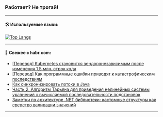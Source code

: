 ### Работает? Не трогай!

---
<!--
#### 🛠️ Technical stack:

![Java](https://img.shields.io/badge/Java-informational?logo=Oracle&style=flat&logoColor=white&color=FF4500)
![Kotlin](https://img.shields.io/badge/Kotlin-informational?logo=Kotlin&style=flat&logoColor=white&color=774D97)
![TS](https://img.shields.io/badge/TypeScript-informational?logo=typeScript&style=flat&logoColor=black&color=017acc)
![Python](https://img.shields.io/badge/Python-informational?logo=Python&style=flat&logoColor=black&color=ffdd54) <br>
![Spring](https://img.shields.io/badge/Spring-informational?logo=Spring&style=flat&logoColor=white&color=6DB33F) 
![SpringBoot](https://img.shields.io/badge/SpringBoot-informational?logo=SpringBoot&style=flat&logoColor=white&color=6DB33F)
![Nest](https://img.shields.io/badge/NestJS-informational?logo=NestJS&style=flat&logoColor=white&color=E0234E) 
![NodeJS](https://img.shields.io/badge/NodeJS-informational?logo=node.js&style=flat&logoColor=white&color=70A760)<br>
![PostgreSQL](https://img.shields.io/badge/PostgreSQL-informational?logo=PostgreSQL&style=flat&logoColor=white&color=DAA520)
![MongoDB](https://img.shields.io/badge/MongoDB-informational?logo=MongoDB&style=flat&logoColor=white&color=870000)
![Apache](https://img.shields.io/badge/Apache-informational?logo=apache&style=flat&logoColor=white&color=f74e28)

___ 
-->

#### 🛠️ Используемые языки:

[![Top Langs](https://github-readme-stats-u2qms2cxw-advtsettinggmailcoms-projects.vercel.app/api/top-langs/?username=zloylis&langs_count=10&hide_title=true&title_color=e6edf3&size_weight=0.5&count_weight=0.5&layout=compact&hide_progress=true&hide_border=true&theme=dracula)](https://github.com/zloylis)

<!---


####  :octocat:&nbsp;&nbsp; Статистика:

![GitHub stats](https://github-readme-stats-u2qms2cxw-advtsettinggmailcoms-projects.vercel.app/api?username=zloylis&show_icons=true&hide_border=true&theme=dracula&title_color=e6edf3&include_all_commits=true&count_private=true&hide_rank=false&hide_title=true&rank_icon=github)
-->
---

#### 💬 Свежее с habr.com:

<!-- BLOG-POST-LIST:START -->
- [[Перевод] Kubernetes становится вендоронезависимым после изменения 1,5 млн. строк кода](https://habr.com/ru/companies/amvera/articles/832004/?utm_source=habrahabr&utm_medium=rss&utm_campaign=832004)
- [[Перевод] Как программные ошибки приводят к катастрофическим последствиям](https://habr.com/ru/companies/ruvds/articles/831590/?utm_source=habrahabr&utm_medium=rss&utm_campaign=831590)
- [Как синхронизировать потоки в Java](https://habr.com/ru/companies/otus/articles/830356/?utm_source=habrahabr&utm_medium=rss&utm_campaign=830356)
- [Часть 2. Алгоритм Тарьяна для приведения нелинейных системы уравнений к вычисляемой последовательности подстановок](https://habr.com/ru/articles/831950/?utm_source=habrahabr&utm_medium=rss&utm_campaign=831950)
- [Заметки по архитектуре .NET библиотеки: кастомные структуры как средство валидации значений](https://habr.com/ru/articles/831960/?utm_source=habrahabr&utm_medium=rss&utm_campaign=831960)
<!-- BLOG-POST-LIST:END -->

---
